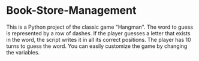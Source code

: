 # Book-Store-Management

This is a Python project of the classic game "Hangman". The word to guess is represented by a row of dashes. If the player guesses a letter that exists in the word, the script writes it in all its correct positions.  The player has 10 turns to guess the word. You can easily customize the game by changing the variables.
